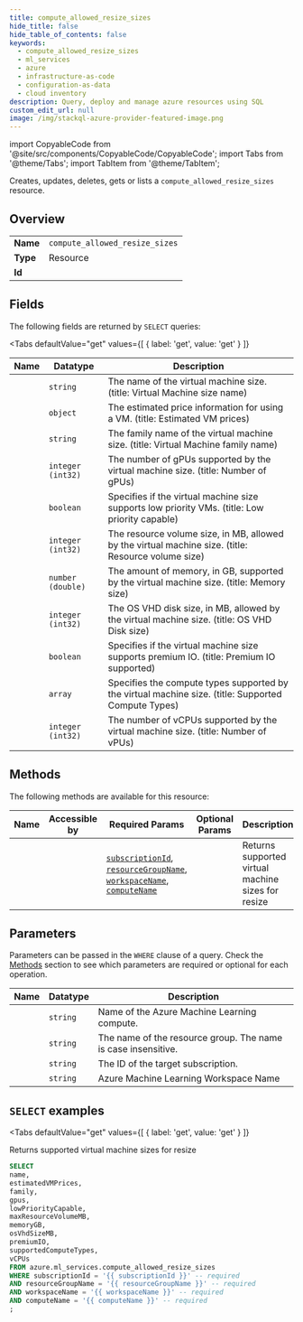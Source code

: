 ```yaml
--- 
title: compute_allowed_resize_sizes
hide_title: false
hide_table_of_contents: false
keywords:
  - compute_allowed_resize_sizes
  - ml_services
  - azure
  - infrastructure-as-code
  - configuration-as-data
  - cloud inventory
description: Query, deploy and manage azure resources using SQL
custom_edit_url: null
image: /img/stackql-azure-provider-featured-image.png
---
```


import CopyableCode from '@site/src/components/CopyableCode/CopyableCode';
import Tabs from '@theme/Tabs';
import TabItem from '@theme/TabItem';

Creates, updates, deletes, gets or lists a <code>compute_allowed_resize_sizes</code> resource.

## Overview
<table><tbody>
<tr><td><b>Name</b></td><td><code>compute_allowed_resize_sizes</code></td></tr>
<tr><td><b>Type</b></td><td>Resource</td></tr>
<tr><td><b>Id</b></td><td><CopyableCode code="azure.ml_services.compute_allowed_resize_sizes" /></td></tr>
</tbody></table>

## Fields

The following fields are returned by `SELECT` queries:

<Tabs
    defaultValue="get"
    values={[
        { label: 'get', value: 'get' }
    ]}
>
<TabItem value="get">

<table>
<thead>
    <tr>
    <th>Name</th>
    <th>Datatype</th>
    <th>Description</th>
    </tr>
</thead>
<tbody>
<tr>
    <td><CopyableCode code="name" /></td>
    <td><code>string</code></td>
    <td>The name of the virtual machine size. (title: Virtual Machine size name)</td>
</tr>
<tr>
    <td><CopyableCode code="estimatedVMPrices" /></td>
    <td><code>object</code></td>
    <td>The estimated price information for using a VM. (title: Estimated VM prices)</td>
</tr>
<tr>
    <td><CopyableCode code="family" /></td>
    <td><code>string</code></td>
    <td>The family name of the virtual machine size. (title: Virtual Machine family name)</td>
</tr>
<tr>
    <td><CopyableCode code="gpus" /></td>
    <td><code>integer (int32)</code></td>
    <td>The number of gPUs supported by the virtual machine size. (title: Number of gPUs)</td>
</tr>
<tr>
    <td><CopyableCode code="lowPriorityCapable" /></td>
    <td><code>boolean</code></td>
    <td>Specifies if the virtual machine size supports low priority VMs. (title: Low priority capable)</td>
</tr>
<tr>
    <td><CopyableCode code="maxResourceVolumeMB" /></td>
    <td><code>integer (int32)</code></td>
    <td>The resource volume size, in MB, allowed by the virtual machine size. (title: Resource volume size)</td>
</tr>
<tr>
    <td><CopyableCode code="memoryGB" /></td>
    <td><code>number (double)</code></td>
    <td>The amount of memory, in GB, supported by the virtual machine size. (title: Memory size)</td>
</tr>
<tr>
    <td><CopyableCode code="osVhdSizeMB" /></td>
    <td><code>integer (int32)</code></td>
    <td>The OS VHD disk size, in MB, allowed by the virtual machine size. (title: OS VHD Disk size)</td>
</tr>
<tr>
    <td><CopyableCode code="premiumIO" /></td>
    <td><code>boolean</code></td>
    <td>Specifies if the virtual machine size supports premium IO. (title: Premium IO supported)</td>
</tr>
<tr>
    <td><CopyableCode code="supportedComputeTypes" /></td>
    <td><code>array</code></td>
    <td>Specifies the compute types supported by the virtual machine size. (title: Supported Compute Types)</td>
</tr>
<tr>
    <td><CopyableCode code="vCPUs" /></td>
    <td><code>integer (int32)</code></td>
    <td>The number of vCPUs supported by the virtual machine size. (title: Number of vPUs)</td>
</tr>
</tbody>
</table>
</TabItem>
</Tabs>

## Methods

The following methods are available for this resource:

<table>
<thead>
    <tr>
    <th>Name</th>
    <th>Accessible by</th>
    <th>Required Params</th>
    <th>Optional Params</th>
    <th>Description</th>
    </tr>
</thead>
<tbody>
<tr>
    <td><a href="#get"><CopyableCode code="get" /></a></td>
    <td><CopyableCode code="select" /></td>
    <td><a href="#parameter-subscriptionId"><code>subscriptionId</code></a>, <a href="#parameter-resourceGroupName"><code>resourceGroupName</code></a>, <a href="#parameter-workspaceName"><code>workspaceName</code></a>, <a href="#parameter-computeName"><code>computeName</code></a></td>
    <td></td>
    <td>Returns supported virtual machine sizes for resize</td>
</tr>
</tbody>
</table>

## Parameters

Parameters can be passed in the `WHERE` clause of a query. Check the [Methods](#methods) section to see which parameters are required or optional for each operation.

<table>
<thead>
    <tr>
    <th>Name</th>
    <th>Datatype</th>
    <th>Description</th>
    </tr>
</thead>
<tbody>
<tr id="parameter-computeName">
    <td><CopyableCode code="computeName" /></td>
    <td><code>string</code></td>
    <td>Name of the Azure Machine Learning compute.</td>
</tr>
<tr id="parameter-resourceGroupName">
    <td><CopyableCode code="resourceGroupName" /></td>
    <td><code>string</code></td>
    <td>The name of the resource group. The name is case insensitive.</td>
</tr>
<tr id="parameter-subscriptionId">
    <td><CopyableCode code="subscriptionId" /></td>
    <td><code>string</code></td>
    <td>The ID of the target subscription.</td>
</tr>
<tr id="parameter-workspaceName">
    <td><CopyableCode code="workspaceName" /></td>
    <td><code>string</code></td>
    <td>Azure Machine Learning Workspace Name</td>
</tr>
</tbody>
</table>

## `SELECT` examples

<Tabs
    defaultValue="get"
    values={[
        { label: 'get', value: 'get' }
    ]}
>
<TabItem value="get">

Returns supported virtual machine sizes for resize

```sql
SELECT
name,
estimatedVMPrices,
family,
gpus,
lowPriorityCapable,
maxResourceVolumeMB,
memoryGB,
osVhdSizeMB,
premiumIO,
supportedComputeTypes,
vCPUs
FROM azure.ml_services.compute_allowed_resize_sizes
WHERE subscriptionId = '{{ subscriptionId }}' -- required
AND resourceGroupName = '{{ resourceGroupName }}' -- required
AND workspaceName = '{{ workspaceName }}' -- required
AND computeName = '{{ computeName }}' -- required
;
```
</TabItem>
</Tabs>
